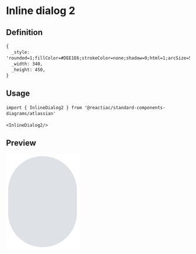 # Inline dialog 2

## Definition

```
{
  _style: 'rounded=1;fillColor=#DEE1E6;strokeColor=none;shadow=0;html=1;arcSize=50;fontSize=12;align=center;verticalAlign=middle',
  _width: 340,
  _height: 450,
}
```

## Usage

```
import { InlineDialog2 } from '@reactiac/standard-components-diagrams/atlassian'

<InlineDialog2/>
```

## Preview

<img src="./inline-dialog-2.png" width="200"/>
